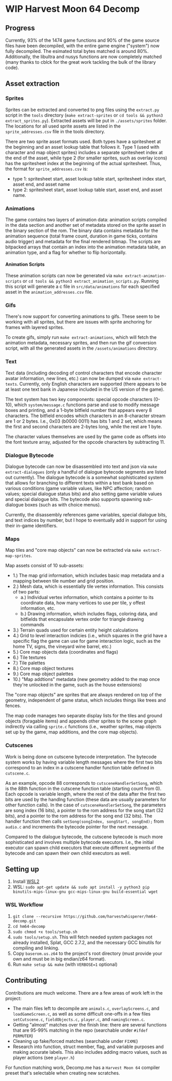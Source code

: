 # WIP Harvest Moon 64 Decomp

## Progress

Currently, 93% of the 1474 game functions and 90% of the game source files have been decompiled, with the entire game engine ("system") now fully decompiled. The esimated total bytes matched is around 80%. Additionally, the libultra and nusys functions are now completely matched (many thanks to cblck for the great work tackling the bulk of the library code).

## Asset extraction

### Sprites

Sprites can be extracted and converted to png files using the `extract.py` script in the `tools` directory (`make extract-sprites` or `cd tools && python3 extract_sprites.py`). Extracted assets will be put in `./assets/sprites` folder. The locations for all used sprite assets are listed in the `sprite_addresses.csv` file in the tools directory.

There are two sprite asset formats used. Both types have a spritesheet at the beginning and an asset lookup table that follows it. Type 1 (used with character and map object sprites) includes a separate spritesheet index at the end of the asset, while type 2 (for smaller sprites, such as overlay icons) has the spritesheet index at the beginning of the actual spritesheet. Thus, the format for `sprite_addresses.csv` is: 
- type 1: spritesheet start, asset lookup table start, spritesheet index start, asset end, and asset name
- type 2: spritesheet start, asset lookup table start, asset end, and asset name.

### Animations

The game contains two layers of animation data: animation scripts compiled in the data section and another set of metadata stored on the sprite asset in the binary section of the rom. The binary data contains metadata for the animation sequence (total frame count, duration in game ticks, contains audio trigger) and metadata for the final rendered bitmap. The scripts are bitpacked arrays that contain an index into the animation metadata table, an animation type, and a flag for whether to flip horizontally.

#### Animation Scripts
 
These animation scripts can now be generated via `make extract-animation-scripts` or `cd tools && python3 extract_animation_scripts.py`. Running this script will generate a c file in `src/data/animations` for each specified asset in the `animation_addresses.csv` file. 

### Gifs

There's now support for converting animations to gifs. These seem to be working with all sprites, but there are issues with sprite anchoring for frames with layered sprites.

To create gifs, simply run `make extract-animations`, which will fetch the animation metadata, necessary sprites, and then run the gif conversion script, with all the generated assets in the `/assets/animations` directory. 

### Text

Text data (including decoding of control characters that encode character avatar information, new lines, etc.) can now be dumped via `make extract-texts`. Currently, only English characters are supported (there appears to be at least one text bank in Japanese included in the US version of the game).

The text system has two key components: special opcode characters (0-10), which `system/message.c` functions parse and use to modify message boxes and printing, and a 1-byte bitfield number that appears every 8 characters. The bitfield encodes which characters in an 8-character stream are 1 or 2 bytes. I.e., 0x03 (b0000 0011) has bits 1 and 2 set, which means the first and second characters are 2-bytes long, while the rest are 1 byte.

The character values themselves are used by the game code as offsets into the font texture array, adjusted for the opcode characters by subtracting 11. 

### Dialogue Bytecode

Dialogue bytecode can now be disassembled into text and json via `make extract-dialogues` (only a handful of dialogue bytecode segments are listed out currently). The dialogue bytecode is a somewhat sophisticated system that allows for branching to different texts within a text bank based on various conditions (game variable values, like NPC affection; random values; special dialogue status bits) and also setting game variable values and special dialogue bits. The bytecode also supports spawning sub-dialogue boxes (such as with choice menus).

Currently, the disassembly references game variables, special dialogue bits, and text indices by number, but I hope to eventually add in support for using their in-game identifiers.

### Maps

Map tiles and "core map objects" can now be extracted via `make extract-map-sprites`. 

Map assets consist of 10 sub-assets:
- 1.) The map grid information, which includes basic map metadata and a mapping between tile number and grid position.
- 2.) Mesh data, which is essentially tile vertex information. This consists of two parts:
    - a.) Individual vertex information, which contains a pointer to its coordinate data, how many vertices to use per tile, y offest information, etc.
    - b.) Drawing information, which includes flags, coloring data, and bitfields that encapsulate vertex order for triangle drawing commands
- 3.) Terrain quads used for certain entity height calculations
- 4.) Grid to level interaction indicies (i.e., which squares in the grid have a specific flag the game can use for game interaction logic, such as the home TV, signs, the vineyard wine barrel, etc.)
- 5.) Core map objects data (coordinates and flags)
- 6.) Tile textures
- 7.) Tile palettes
- 8.) Core map object textures
- 9.) Core map object palettes
- 10.) "Map addtions" metadata (new geometry added to the map once they're unlocked in the game, such as the house extensions)

The "core map objects" are sprites that are always rendered on top of the geometry, independent of game status, which includes things like trees and fences. 

The map code manages two separate display lists for the tiles and ground objects (foragable items) and appends other sprites to the scene graph indirectly via calling `sprite.c` functions (i.e., weather sprites, map objects set up by the game, map additions, and the core map objects).

### Cutscenes

Work is being done on cutscene bytecode interpretation. The bytecode system works by having variable length messages where the first two bits correspond to an index in a cutscene handler function table defined in `cutscene.c`. 

As an example, opcode 88 corresponds to `cutsceneHandlerSetSong`, which is the 88th function in the cutscene function table (starting count from 0). Each opcode is variable length, where the rest of the data after the first two bits are used by the handlng function (these data are usually parameters for other function calls). In the case of `cutsceneHandlerSetSong`, the parameters are song index (16 bits), a pointer to the rom address for the song start (32 bits), and a pointer to the rom address for the song end (32 bits). The handler function then calls `setSong(songIndex, songStart, songEnd);` from `audio.c` and increments the bytecode pointer for the next message.

Compared to the dialogue bytecode, the cutscene bytecode is much more sophisticated and involves multiple bytecode executors. I.e., the initial executor can spawn child executors that execute different segments of the bytecode and can spawn their own child executors as well.

## Setting up
1. Install [WSL2](https://learn.microsoft.com/en-us/windows/wsl/install)
1. WSL: `sudo apt-get update && sudo apt install -y python3 pip binutils-mips-linux-gnu gcc-mips-linux-gnu build-essential wget`

### WSL Workflow
1. `git clone --recursive https://github.com/harvestwhisperer/hm64-decomp.git`
1. `cd hm64-decomp`
1. `sudo chmod +x tools/setup.sh`
1. `sudo tools/setup.sh`. This will fetch needed system packages not already installed, Splat, GCC 2.7.2, and the necessary GCC binutils for compiling and linking.
1. Copy `baserom.us.z64` to the project's root directory (must provide your own and must be in big endian/z64 format).
1. Run `make setup && make` (with `VERBOSE=1` optional)

## Contributing

Contributions are much welcome. There are a few areas of work left in the project:
- The main files left to decompile are `animals.c`, `overlayScreens.c`, and `loadGameScreen.c`, as well as some difficult one-offs in a few files `setCutscene.c`, `fieldObjects.c,` `player.c`, and `namingScreen.c`.
- Getting "almost" matches over the finish line: there are several functions that are 95-99% matching in the repo (searchable under `#ifdef PERMUTER`)
- Cleaning up fake/forced matches (searchable under `FIXME`)
- Research into function, struct member, flag, and variable purposes and making accurate labels. This also includes adding macro values, such as player actions (see `player.h`)

For function matching work, Decomp.me has a `Harvest Moon 64` compiler preset that's selectable when creating new scratches.
